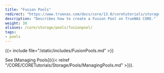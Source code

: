 ```yaml
---
title: "Fusion Pools"
redirect: "https://www.truenas.com/docs/core/13.0/coretutorials/storage/pools/fusionpool/"
description: "Describes how to create a Fusion Pool on TrueNAS CORE."
weight: 30
aliases: /core/storage/pools/fusionpool/
tags:
- pools
---
```


{{< include file="/static/includes/FusionPools.md" >}}

See [Managing Pools]({{< relref "/CORE/CORETutorials/Storage/Pools/ManagingPools.md" >}}).
